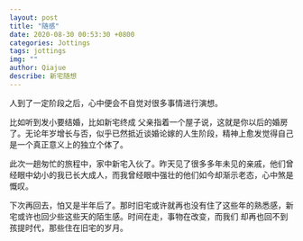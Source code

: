 ```yaml
---
layout: post
title: "随感"
date: 2020-08-30 00:53:30 +0800
categories: Jottings
tags: jottings
img: ""
author: Qiajue
describe: 新宅随想
---
```



人到了一定阶段之后，心中便会不自觉对很多事情进行演想。



比如听到发小要结婚，比如新宅终成 父亲指着一个屋子说，这就是你以后的婚房了。无论年岁增长与否，似乎已然抵近谈婚论嫁的人生阶段，精神上愈发觉得自己是一个真正意义上的独立个体了。



此次一趟匆忙的旅程中，家中新宅入伙了。昨天见了很多多年未见的亲戚，他们曾经眼中幼小的我已长大成人，而我曾经眼中强壮的他们如今却渐示老态，心中煞是慨叹。



下次再回去，怕又是半年后了。那时旧宅或许就再也没有住了这些年的熟悉感，新宅或许也回少些这些天的陌生感。时间在走，事物在改变，而我们 却再也回不到孩提时代，那些住在旧宅的岁月。